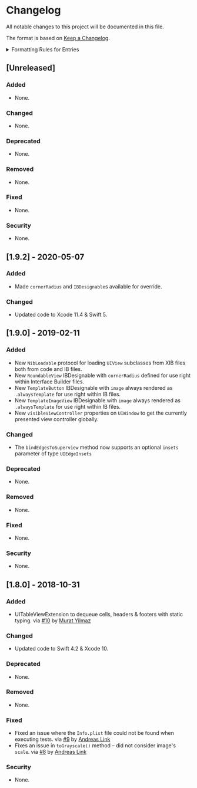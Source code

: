 # Changelog
All notable changes to this project will be documented in this file.

The format is based on [Keep a Changelog](http://keepachangelog.com/en/1.0.0/).

<details>
<summary>Formatting Rules for Entries</summary>
Each entry should use the following format:

```markdown
- Summary of what was changed in a single line using past tense & followed by two whitespaces.  
  Issue: [#0](https://github.com/Flinesoft/HandySwift/issues/0) | PR: [#0](https://github.com/Flinesoft/HandySwift/pull/0) | Author: [Cihat Gündüz](https://github.com/Jeehut)
```

Note that at the end of the summary line, you need to add two whitespaces (`  `) for correct rendering on GitHub.

If needed, pluralize to `Tasks`, `PRs` or `Authors` and list multiple entries separated by `, `. Also, remove entries not needed in the second line.
</details>

## [Unreleased]
### Added
- None.
### Changed
- None.
### Deprecated
- None.
### Removed
- None.
### Fixed
- None.
### Security
- None.

## [1.9.2] - 2020-05-07
### Added
- Made `cornerRadius` and `IBDesignable`s available for override.
### Changed
- Updated code to Xcode 11.4 & Swift 5.

## [1.9.0] - 2019-02-11
### Added
- New `NibLoadable` protocol for loading `UIView` subclasses from XIB files both from code and IB files.
- New `RoundableView` IBDesignable with `cornerRadius` defined for use right within Interface Builder files.
- New `TemplateButton` IBDesignable with `image` always rendered as `.alwaysTemplate` for use right within IB files.
- New `TemplateImageView` IBDesignable with `image` always rendered as `.alwaysTemplate` for use right within IB files.
- New `visibleViewController` properties on `UIWindow` to get the currently presented view controller globally.
### Changed
- The `bindEdgesToSuperview` method now supports an optional `insets` parameter of type `UIEdgeInsets`
### Deprecated
- None.
### Removed
- None.
### Fixed
- None.
### Security
- None.


## [1.8.0] - 2018-10-31
### Added
- UITableViewExtension to dequeue cells, headers & footers with static typing.
  via [#10](https://github.com/Flinesoft/HandyUIKit/pull/10) by [Murat Yilmaz](https://github.com/roccx)
### Changed
- Updated code to Swift 4.2 & Xcode 10.
### Deprecated
- None.
### Removed
- None.
### Fixed
- Fixed an issue where the `Info.plist` file could not be found when executing tests.
  via [#9](https://github.com/Flinesoft/HandyUIKit/pull/9) by [Andreas Link](https://github.com/LinkAndreas)
- Fixes an issue in `toGrayscale()` method – did not consider image's `scale`.
  via [#8](https://github.com/Flinesoft/HandyUIKit/pull/8) by [Andreas Link](https://github.com/LinkAndreas)
### Security
- None.

